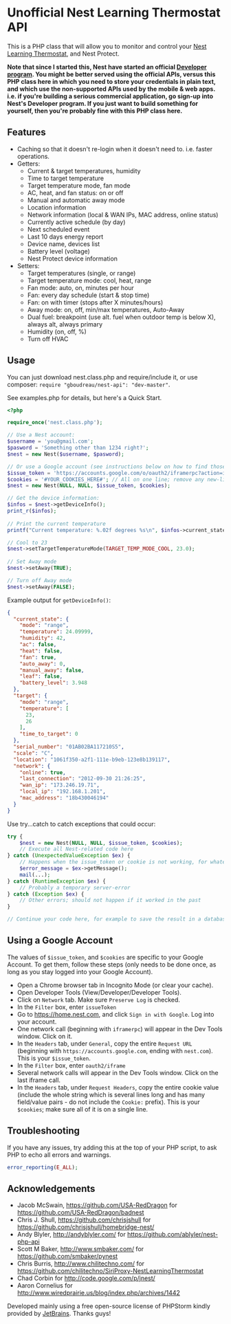 Unofficial Nest Learning Thermostat API
=======================================

This is a PHP class that will allow you to monitor and control your [Nest Learning Thermostat](http://www.nest.com/), and Nest Protect.

__Note that since I started this, Nest have started an official [Developer program](https://developer.nest.com/). You might be better served using the official APIs, versus this PHP class here in which you need to store your credentials in plain text, and which use the non-supported APIs used by the mobile & web apps.  
i.e. if you're building a serious commercial application, go sign-up into Nest's Developer program. If you just want to build something for yourself, then you're probably fine with this PHP class here.__

Features
--------

- Caching so that it doesn't re-login when it doesn't need to. i.e. faster operations.
- Getters:
    - Current & target temperatures, humidity
    - Time to target temperature
    - Target temperature mode, fan mode
    - AC, heat, and fan status: on or off
    - Manual and automatic away mode
    - Location information
    - Network information (local & WAN IPs, MAC address, online status)
    - Currently active schedule (by day)
    - Next scheduled event
    - Last 10 days energy report
    - Device name, devices list
    - Battery level (voltage)
    - Nest Protect device information
- Setters:
    - Target temperatures (single, or range)
    - Target temperature mode: cool, heat, range
    - Fan mode: auto, on, minutes per hour
    - Fan: every day schedule (start & stop time)
    - Fan: on with timer (stops after X minutes/hours)
    - Away mode: on, off, min/max temperatures, Auto-Away
    - Dual fuel: breakpoint (use alt. fuel when outdoor temp is below X), always alt, always primary
    - Humidity (on, off, %)
    - Turn off HVAC

Usage
-----

You can just download nest.class.php and require/include it, or use composer: `require "gboudreau/nest-api": "dev-master"`.

See examples.php for details, but here's a Quick Start.

```php
<?php

require_once('nest.class.php');

// Use a Nest account:
$username = 'you@gmail.com';
$pasword = 'Something other than 1234 right?';
$nest = new Nest($username, $pasword);

// Or use a Google account (see instructions below on how to find those values):
$issue_token = 'https://accounts.google.com/o/oauth2/iframerpc?action=issueToken&response_type=token%20id_token&login_hint=UNIQUE_VALUE_HERE&client_id=733249279899-44tchle2kaa9afr5v9ov7jbuojfr9lrq.apps.googleusercontent.com&origin=https%3A%2F%2Fhome.nest.com&scope=openid%20profile%20email%20https%3A%2F%2Fwww.googleapis.com%2Fauth%2Fnest-account&ss_domain=https%3A%2F%2Fhome.nest.com';
$cookies = '#YOUR_COOKIES_HERE#'; // All on one line; remove any new-line character you might have
$nest = new Nest(NULL, NULL, $issue_token, $cookies);

// Get the device information:
$infos = $nest->getDeviceInfo();
print_r($infos);
    
// Print the current temperature
printf("Current temperature: %.02f degrees %s\n", $infos->current_state->temperature, $infos->scale);

// Cool to 23
$nest->setTargetTemperatureMode(TARGET_TEMP_MODE_COOL, 23.0);
    
// Set Away mode
$nest->setAway(TRUE);

// Turn off Away mode
$nest->setAway(FALSE);
```

Example output for `getDeviceInfo()`:

```json
{
  "current_state": {
    "mode": "range",
    "temperature": 24.09999,
    "humidity": 42,
    "ac": false,
    "heat": false,
    "fan": true,
    "auto_away": 0,
    "manual_away": false,
    "leaf": false,
    "battery_level": 3.948
  },
  "target": {
    "mode": "range",
    "temperature": [
      23,
      26
    ],
    "time_to_target": 0
  },
  "serial_number": "01AB02BA117210S5",
  "scale": "C",
  "location": "1061f350-a2f1-111e-b9eb-123e8b139117",
  "network": {
    "online": true,
    "last_connection": "2012-09-30 21:26:25",
    "wan_ip": "173.246.19.71",
    "local_ip": "192.168.1.201",
    "mac_address": "18b430046194"
  }
}
```

Use try...catch to catch exceptions that could occur:
```php
try {
    $nest = new Nest(NULL, NULL, $issue_token, $cookies);
    // Execute all Nest-related code here
} catch (UnexpectedValueException $ex) {
    // Happens when the issue_token or cookie is not working, for whatever reason
    $error_message = $ex->getMessage();
    mail(...);
} catch (RuntimeException $ex) {
    // Probably a temporary server-error
} catch (Exception $ex) {
    // Other errors; should not happen if it worked in the past
}

// Continue your code here, for example to save the result in a database
```

Using a Google Account
----------------------
The values of `$issue_token`, and `$cookies` are specific to your Google Account. To get them, follow these steps (only needs to be done once, as long as you stay logged into your Google Account).

- Open a Chrome browser tab in Incognito Mode (or clear your cache).
- Open Developer Tools (View/Developer/Developer Tools).
- Click on `Network` tab. Make sure `Preserve Log` is checked.
- In the `Filter` box, enter `issueToken`
- Go to https://home.nest.com, and click `Sign in with Google`. Log into your account.
- One network call (beginning with `iframerpc`) will appear in the Dev Tools window. Click on it.
- In the `Headers` tab, under `General`, copy the entire `Request URL` (beginning with `https://accounts.google.com`, ending with `nest.com`). This is your `$issue_token`.
- In the `Filter` box, enter `oauth2/iframe`
- Several network calls will appear in the Dev Tools window. Click on the last iframe call.
- In the `Headers` tab, under `Request Headers`, copy the entire cookie value (include the whole string which is several lines long and has many field/value pairs - do not include the `Cookie:` prefix). This is your `$cookies`; make sure all of it is on a single line.

Troubleshooting
---------------
If you have any issues, try adding this at the top of your PHP script, to ask PHP to echo all errors and warnings.

```php
error_reporting(E_ALL);
```

Acknowledgements
----------------

- Jacob McSwain, https://github.com/USA-RedDragon
    for https://github.com/USA-RedDragon/badnest
- Chris J. Shull, https://github.com/chrisjshull
    for https://github.com/chrisjshull/homebridge-nest/
- Andy Blyler, http://andyblyler.com/
    for https://github.com/ablyler/nest-php-api
- Scott M Baker, http://www.smbaker.com/
    for https://github.com/smbaker/pynest
- Chris Burris, http://www.chilitechno.com/
    for https://github.com/chilitechno/SiriProxy-NestLearningThermostat
- Chad Corbin
    for http://code.google.com/p/jnest/
- Aaron Cornelius
    for http://www.wiredprairie.us/blog/index.php/archives/1442

Developed mainly using a free open-source license of PHPStorm kindly provided by [JetBrains](http://www.jetbrains.com/). Thanks guys!
